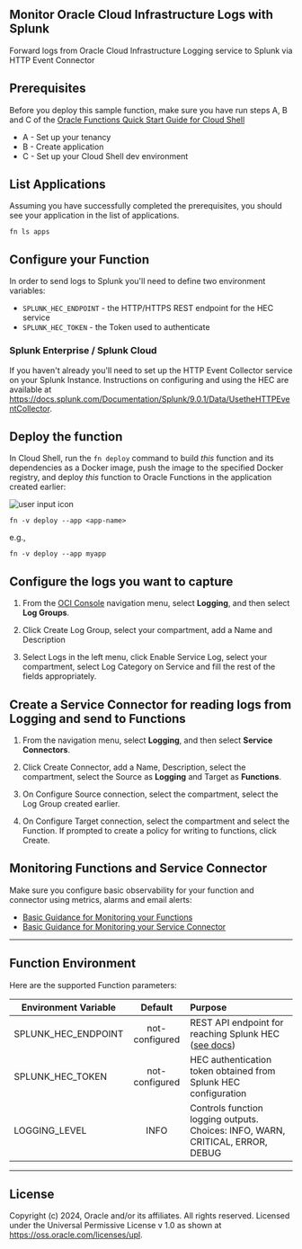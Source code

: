 ## Monitor Oracle Cloud Infrastructure Logs with Splunk

Forward logs from Oracle Cloud Infrastructure Logging service to Splunk via
HTTP Event Connector


## Prerequisites

Before you deploy this sample function, make sure you have run steps A, B
and C of the [Oracle Functions Quick Start Guide for Cloud Shell](https://www.oracle.com/webfolder/technetwork/tutorials/infographics/oci_functions_cloudshell_quickview/functions_quickview_top/functions_quickview/index.html)
* A - Set up your tenancy
* B - Create application
* C - Set up your Cloud Shell dev environment


## List Applications

Assuming you have successfully completed the prerequisites, you should see your
application in the list of applications.

```
fn ls apps
```


## Configure your Function

In order to send logs to Splunk you'll need to define two environment variables:
* `SPLUNK_HEC_ENDPOINT` - the HTTP/HTTPS REST endpoint for the HEC service
* `SPLUNK_HEC_TOKEN` - the Token used to authenticate


### Splunk Enterprise / Splunk Cloud

If you haven't already you'll need to set up the HTTP Event Collector service
on your Splunk Instance. Instructions on configuring and using the HEC are
available at https://docs.splunk.com/Documentation/Splunk/9.0.1/Data/UsetheHTTPEventCollector.


## Deploy the function

In Cloud Shell, run the `fn deploy` command to build *this* function and its dependencies as a Docker image,
push the image to the specified Docker registry, and deploy *this* function to Oracle Functions
in the application created earlier:

![user input icon](./images/userinput.png)
```
fn -v deploy --app <app-name>
```
e.g.,
```
fn -v deploy --app myapp
```


## Configure the logs you want to capture

1. From the [OCI Console](https://cloud.oracle.com) navigation menu, select **Logging**, and then select **Log Groups**.

2. Click Create Log Group, select your compartment, add a Name and Description

3. Select Logs in the left menu, click Enable Service Log, select your compartment, select Log Category on Service and fill the rest of the fields appropriately.


## Create a Service Connector for reading logs from Logging and send to Functions

1. From the navigation menu, select **Logging**, and then select **Service Connectors**.

2. Click Create Connector, add a Name, Description, select the compartment, select the Source as **Logging** and Target as **Functions**.

3. On Configure Source connection, select the compartment, select the Log Group created earlier.

4. On Configure Target connection, select the compartment and select the Function. If prompted to create a policy for writing to functions, click Create.


## Monitoring Functions and Service Connector

Make sure you configure basic observability for your function and connector using metrics, alarms and email alerts:
* [Basic Guidance for Monitoring your Functions](../basic-observability/functions.md)
* [Basic Guidance for Monitoring your Service Connector](../basic-observability/service-connector-hub.md)

---
## Function Environment

Here are the supported Function parameters:

| Environment Variable        | Default           | Purpose  |
| ------------- |:-------------:| :----- |
| SPLUNK_HEC_ENDPOINT      | not-configured | REST API endpoint for reaching Splunk HEC ([see docs](https://docs.splunk.com/Documentation/Splunk/9.2.0/Data/UsetheHTTPEventCollector#Configure_HTTP_Event_Collector_on_Splunk_Cloud_Platform))|
| SPLUNK_HEC_TOKEN      	| not-configured      |   HEC authentication token obtained from Splunk HEC configuration |
| LOGGING_LEVEL | INFO     |    Controls function logging outputs.  Choices: INFO, WARN, CRITICAL, ERROR, DEBUG |

---
## License
Copyright (c) 2024, Oracle and/or its affiliates. All rights reserved.
Licensed under the Universal Permissive License v 1.0 as shown at https://oss.oracle.com/licenses/upl.
